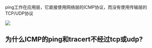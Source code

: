 

ping工作在应用层，它直接使用网络层的ICMP协议，而没有使用传输层的TCP/UDP协议



<image src="image/raw/Overview%20of%20TCP%20IP%20protocols--unix%20network%20programing.gif">

## 为什么ICMP的ping和tracert不经过tcp或udp?
